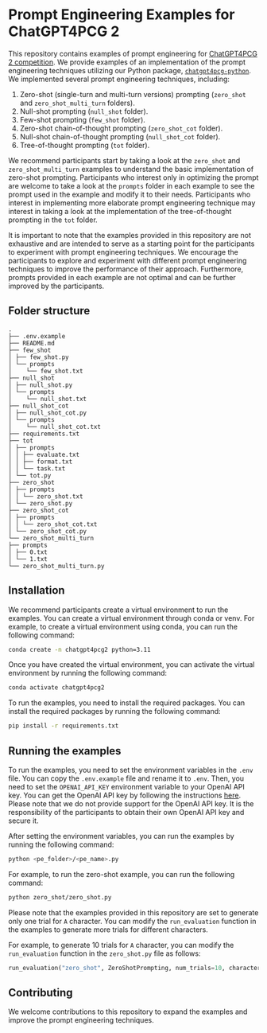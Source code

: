# Prompt Engineering Examples for ChatGPT4PCG 2

This repository contains examples of prompt engineering for [ChatGPT4PCG 2 competition](https://chatgpt4pcg.github.io/).
We provide examples of an implementation of the prompt engineering techniques utilizing our Python
package, [`chatgpt4pcg-python`](https://github.com/chatgpt4pcg/chatgpt4pcg-python). We implemented several prompt
engineering techniques, including:

1. Zero-shot (single-turn and multi-turn versions) prompting (`zero_shot` and `zero_shot_multi_turn` folders).
2. Null-shot prompting (`null_shot` folder).
3. Few-shot prompting (`few_shot` folder).
4. Zero-shot chain-of-thought prompting (`zero_shot_cot` folder).
5. Null-shot chain-of-thought prompting (`null_shot_cot` folder).
6. Tree-of-thought prompting (`tot` folder).

We recommend participants start by taking a look at the `zero_shot` and `zero_shot_multi_turn` examples to understand
the basic implementation of zero-shot prompting. Participants who interest only in optimizing the prompt are welcome to
take a look at the `prompts` folder in each example to see the prompt used in the example and modify it to their needs.
Participants who interest in implementing
more elaborate prompt engineering technique may interest in taking a look at the implementation of the tree-of-thought
prompting in the `tot`
folder.

It is important to note that the examples provided in this repository are not exhaustive and are intended to serve as a
starting point for the participants to experiment with prompt engineering techniques. We encourage the participants to
explore and experiment with different prompt engineering techniques to improve the performance of their approach.
Furthermore, prompts provided in each example are not optimal and can be further improved by the participants.

## Folder structure

```
.
├── .env.example
├── README.md
├── few_shot
│ ├── few_shot.py
│ └── prompts
│    └── few_shot.txt
├── null_shot
│ ├── null_shot.py
│ └── prompts
│    └── null_shot.txt
├── null_shot_cot
│ ├── null_shot_cot.py
│ └── prompts
│    └── null_shot_cot.txt
├── requirements.txt
├── tot
│ ├── prompts
│ │ ├── evaluate.txt
│ │ ├── format.txt
│ │ └── task.txt
│ └── tot.py
├── zero_shot
│ ├── prompts
│ │ └── zero_shot.txt
│ └── zero_shot.py
├── zero_shot_cot
│ ├── prompts
│ │ └── zero_shot_cot.txt
│ └── zero_shot_cot.py
└── zero_shot_multi_turn
├── prompts
│ ├── 0.txt
│ └── 1.txt
└── zero_shot_multi_turn.py
```

## Installation

We recommend participants create a virtual environment to run the examples. You can create a virtual environment through
conda or venv. For example, to create a virtual environment using conda, you can run the following command:

```bash
conda create -n chatgpt4pcg2 python=3.11
```

Once you have created the virtual environment, you can activate the virtual environment by running the following
command:

```bash
conda activate chatgpt4pcg2
```

To run the examples, you need to install the required packages. You can install the required packages by running the
following command:

```bash
pip install -r requirements.txt
```

## Running the examples

To run the examples, you need to set the environment variables in the `.env` file. You can copy the `.env.example` file
and rename it to `.env`. Then, you need to set the `OPENAI_API_KEY` environment variable to your OpenAI API key. You can
get the OpenAI API key by following the instructions [here](https://platform.openai.com/docs/introduction). Please note
that we do not provide support for the OpenAI API key. It is the responsibility of the participants to obtain their own
OpenAI API key and secure it.

After setting the environment variables, you can run the examples by running the following command:

```bash
python <pe_folder>/<pe_name>.py
```

For example, to run the zero-shot example, you can run the following command:

```bash
python zero_shot/zero_shot.py
```

Please note that the examples provided in this repository are set to generate only one trial for `A` character. You can
modify the `run_evaluation` function in the examples to generate more trials for different characters.

For example, to generate 10 trials for `A` character, you can modify the `run_evaluation` function in the `zero_shot.py`
file as follows:

```python
run_evaluation("zero_shot", ZeroShotPrompting, num_trials=10, characters=["A"])
```

## Contributing

We welcome contributions to this repository to expand the examples and improve the prompt engineering techniques.
